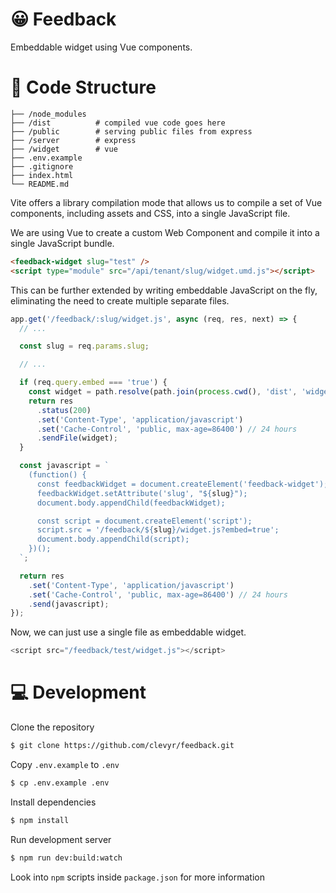# 😀 Feedback
Embeddable widget using Vue components.

# 📕 Code Structure
```
├── /node_modules
├── /dist          # compiled vue code goes here
├── /public        # serving public files from express
├── /server        # express
├── /widget        # vue
├── .env.example
├── .gitignore
├── index.html
└── README.md
```

Vite offers a library compilation mode that allows us to compile a set of Vue components, including assets and CSS, into a single JavaScript file.

We are using Vue to create a custom Web Component and compile it into a single JavaScript bundle.

```html
<feedback-widget slug="test" />
<script type="module" src="/api/tenant/slug/widget.umd.js"></script>
```

This can be further extended by writing embeddable JavaScript on the fly, eliminating the need to create multiple separate files.

```javascript
app.get('/feedback/:slug/widget.js', async (req, res, next) => {
  // ...

  const slug = req.params.slug;

  // ...

  if (req.query.embed === 'true') {
    const widget = path.resolve(path.join(process.cwd(), 'dist', 'widget.umd.js'));
    return res
      .status(200)
      .set('Content-Type', 'application/javascript')
      .set('Cache-Control', 'public, max-age=86400') // 24 hours
      .sendFile(widget);
  }

  const javascript = `
    (function() {
      const feedbackWidget = document.createElement('feedback-widget');
      feedbackWidget.setAttribute('slug', "${slug}");
      document.body.appendChild(feedbackWidget);

      const script = document.createElement('script');
      script.src = '/feedback/${slug}/widget.js?embed=true';
      document.body.appendChild(script);
    })();
  `;

  return res
    .set('Content-Type', 'application/javascript')
    .set('Cache-Control', 'public, max-age=86400') // 24 hours
    .send(javascript);
});
```

Now, we can just use a single file as embeddable widget.

```javascript
<script src="/feedback/test/widget.js"></script>
```


# 💻 Development

Clone the repository

```bash
$ git clone https://github.com/clevyr/feedback.git
```

Copy `.env.example` to `.env`

```bash
$ cp .env.example .env
```

Install dependencies

```bash
$ npm install
```

Run development server

```bash
$ npm run dev:build:watch
```

Look into `npm` scripts inside `package.json` for more information
